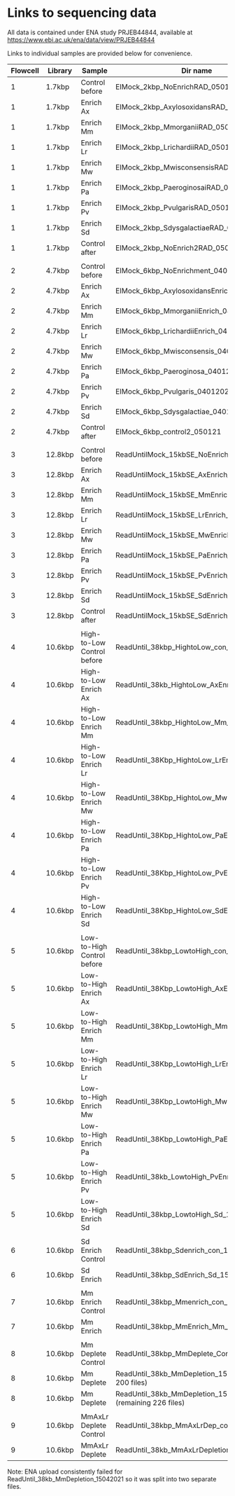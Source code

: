 # Links to sequencing data

All data is contained under ENA study PRJEB44844, available at https://www.ebi.ac.uk/ena/data/view/PRJEB44844

Links to individual samples are provided below for convenience.

| **Flowcell** | **Library** | **Sample** | **Dir name** | **ENA link** |
| --- | --- | --- | --- | --- |
| 1 | 1.7kbp | Control before | EIMock_2kbp_NoEnrichRAD_050121 | [ERR5897838](https://www.ebi.ac.uk/ena/data/view/ERR5897838) |
| 1 | 1.7kbp | Enrich Ax | EIMock_2kbp_AxylosoxidansRAD_050121 | [ERR5897839](https://www.ebi.ac.uk/ena/data/view/ERR5897839) |
| 1 | 1.7kbp | Enrich Mm | EIMock_2kbp_MmorganiiRAD_050121 | [ERR5897840](https://www.ebi.ac.uk/ena/data/view/ERR5897840) |
| 1 | 1.7kbp | Enrich Lr | EIMock_2kbp_LrichardiiRAD_050121 | [ERR5898676](https://www.ebi.ac.uk/ena/data/view/ERR5898676) |
| 1 | 1.7kbp | Enrich Mw | EIMock_2kbp_MwisconsensisRAD_050121 | [ERR5898678](https://www.ebi.ac.uk/ena/data/view/ERR5898678) |
| 1 | 1.7kbp | Enrich Pa | EIMock_2kbp_PaeroginosaiRAD_050121 | [ERR5898679](https://www.ebi.ac.uk/ena/data/view/ERR5898679) |
| 1 | 1.7kbp | Enrich Pv | EIMock_2kbp_PvulgarisRAD_050121 | [ERR5898680](https://www.ebi.ac.uk/ena/data/view/ERR5898680) |
| 1 | 1.7kbp | Enrich Sd | EIMock_2kbp_SdysgalactiaeRAD_050121 | [ERR5898682](https://www.ebi.ac.uk/ena/data/view/ERR5898682) |
| 1 | 1.7kbp | Control after | EIMock_2kbp_NoEnrich2RAD_050121 | [ERR5898684](https://www.ebi.ac.uk/ena/data/view/ERR5898684) |
| | | | | |
| 2 | 4.7kbp | Control before | EIMock_6kbp_NoEnrichment_04012021 | [ERR5903399](https://www.ebi.ac.uk/ena/data/view/ERR5903399) |
| 2 | 4.7kbp | Enrich Ax | EIMock_6kbp_AxylosoxidansEnrich_04012021 | [ERR5903404](https://www.ebi.ac.uk/ena/data/view/ERR5903404) |
| 2 | 4.7kbp | Enrich Mm | EIMock_6kbp_MmorganiiEnrich_04012021 | [ERR5903406](https://www.ebi.ac.uk/ena/data/view/ERR5903406) |
| 2 | 4.7kbp | Enrich Lr | EIMock_6kbp_LrichardiiEnrich_04012021 | [ERR5903407](https://www.ebi.ac.uk/ena/data/view/ERR5903407) |
| 2 | 4.7kbp | Enrich Mw | EIMock_6kbp_Mwisconsensis_04012021 | [ERR5903409](https://www.ebi.ac.uk/ena/data/view/ERR5903409) |
| 2 | 4.7kbp | Enrich Pa | EIMock_6kbp_Paeroginosa_04012021 | [ERR5903411](https://www.ebi.ac.uk/ena/data/view/ERR5903411) |
| 2 | 4.7kbp | Enrich Pv | EIMock_6kbp_Pvulgaris_04012021 | [ERR5903414](https://www.ebi.ac.uk/ena/data/view/ERR5903414) |
| 2 | 4.7kbp | Enrich Sd | EIMock_6kbp_Sdysgalactiae_04012021 | [ERR5903415](https://www.ebi.ac.uk/ena/data/view/ERR5903415) |
| 2 | 4.7kbp | Control after | EIMock_6kbp_control2_050121 | [ERR5903417](https://www.ebi.ac.uk/ena/data/view/ERR5903417) |
| | | | | |
| 3 | 12.8kbp | Control before | ReadUntilMock_15kbSE_NoEnrich_08122020 | [ERR5909878](https://www.ebi.ac.uk/ena/data/view/ERR5909878) ||
| 3 | 12.8kbp | Enrich Ax | ReadUntilMock_15kbSE_AxEnrich_08122020 | [ERR5909880](https://www.ebi.ac.uk/ena/data/view/ERR5909880) ||
| 3 | 12.8kbp | Enrich Mm | ReadUntilMock_15kbSE_MmEnrich_08122020 | [ERR5909882](https://www.ebi.ac.uk/ena/data/view/ERR5909882) ||
| 3 | 12.8kbp | Enrich Lr | ReadUntilMock_15kbSE_LrEnrich_08122020 | [ERR5909883](https://www.ebi.ac.uk/ena/data/view/ERR5909883) ||
| 3 | 12.8kbp | Enrich Mw | ReadUntilMock_15kbSE_MwEnrich_08122020 | [ERR5909884](https://www.ebi.ac.uk/ena/data/view/ERR5909884) ||
| 3 | 12.8kbp | Enrich Pa | ReadUntilMock_15kbSE_PaEnrich_08122020 | [ERR5909885](https://www.ebi.ac.uk/ena/data/view/ERR5909885) ||
| 3 | 12.8kbp | Enrich Pv | ReadUntilMock_15kbSE_PvEnrich_08122020 | [ERR5909886](https://www.ebi.ac.uk/ena/data/view/ERR5909886) ||
| 3 | 12.8kbp | Enrich Sd | ReadUntilMock_15kbSE_SdEnrich_08122020 | [ERR5909887](https://www.ebi.ac.uk/ena/data/view/ERR5909887) ||
| 3 | 12.8kbp | Control after | ReadUntilMock_15kbSE_SdEnrich_08122020_2 | [ERR5909888](https://www.ebi.ac.uk/ena/data/view/ERR5909888) ||
| | | | | |
| 4 | 10.6kbp | High-to-Low Control before | ReadUntil_38kbp_HightoLow_con_15042021 | [ERR5914365](https://www.ebi.ac.uk/ena/data/view/ERR5914365) |
| 4 | 10.6kbp | High-to-Low Enrich Ax | ReadUntil_38kb_HightoLow_AxEnr_15042021 | [ERR5914366](https://www.ebi.ac.uk/ena/data/view/ERR5914366) |
| 4 | 10.6kbp | High-to-Low Enrich Mm | ReadUntil_38kbp_HightoLow_Mm_15042021 | [ERR5914368](https://www.ebi.ac.uk/ena/data/view/ERR5914368) |
| 4 | 10.6kbp | High-to-Low Enrich Lr | ReadUntil_38Kbp_HightoLow_LrEnr_15042021 | [ERR5914369](https://www.ebi.ac.uk/ena/data/view/ERR5914369) |
| 4 | 10.6kbp | High-to-Low Enrich Mw | ReadUntil_38Kbp_HightoLow_MwEnr_15042021 | [ERR5914370](https://www.ebi.ac.uk/ena/data/view/ERR5914370) |
| 4 | 10.6kbp | High-to-Low Enrich Pa | ReadUntil_38Kbp_HightoLow_PaEnr_15042021 | [ERR5914372](https://www.ebi.ac.uk/ena/data/view/ERR5914372) |
| 4 | 10.6kbp | High-to-Low Enrich Pv | ReadUntil_38Kbp_HightoLow_PvEnr_15042021 | [ERR5914373](https://www.ebi.ac.uk/ena/data/view/ERR5914373) |
| 4 | 10.6kbp | High-to-Low Enrich Sd | ReadUntil_38Kbp_HightoLow_SdEnr_15042021 | [ERR5914374](https://www.ebi.ac.uk/ena/data/view/ERR5914374) |
| | | | | |
| 5 | 10.6kbp | Low-to-High Control before | ReadUntil_38kbp_LowtoHigh_con_15042021 | [ERR5918373](https://www.ebi.ac.uk/ena/data/view/ERR5918373) |
| 5 | 10.6kbp | Low-to-High Enrich Ax | ReadUntil_38Kbp_LowtoHigh_AxEnr_15042021 | [ERR5918375](https://www.ebi.ac.uk/ena/data/view/ERR5918375) |
| 5 | 10.6kbp | Low-to-High Enrich Mm | ReadUntil_38Kbp_LowtoHigh_MmEnr_15042021 | [ERR5918376](https://www.ebi.ac.uk/ena/data/view/ERR5918376) |
| 5 | 10.6kbp | Low-to-High Enrich Lr | ReadUntil_38Kbp_LowtoHigh_LrEnr_15042021 | [ERR5918377](https://www.ebi.ac.uk/ena/data/view/ERR5918377) |
| 5 | 10.6kbp | Low-to-High Enrich Mw | ReadUntil_38Kbp_LowtoHigh_MwEnr_15042021 | [ERR5918378](https://www.ebi.ac.uk/ena/data/view/ERR5918378) |
| 5 | 10.6kbp | Low-to-High Enrich Pa | ReadUntil_38Kbp_LowtoHigh_PaEnr_15042021 | [ERR5918380](https://www.ebi.ac.uk/ena/data/view/ERR5918380) |
| 5 | 10.6kbp | Low-to-High Enrich Pv | ReadUntil_38kb_LowtoHigh_PvEnr_15042021 | [ERR5918381](https://www.ebi.ac.uk/ena/data/view/ERR5918381) |
| 5 | 10.6kbp | Low-to-High Enrich Sd | ReadUntil_38kbp_LowtoHigh_Sd_15042021 | [ERR5918382](https://www.ebi.ac.uk/ena/data/view/ERR5918382) |
| | | | | |
| 6 | 10.6kbp | Sd Enrich Control | ReadUntil_38kbp_Sdenrich_con_15042021 | [ERR5919255](https://www.ebi.ac.uk/ena/data/view/ERR5919255) |
| 6 | 10.6kbp | Sd Enrich | ReadUntil_38kbp_SdEnrich_Sd_15042021 | [ERR5927126](https://www.ebi.ac.uk/ena/data/view/ERR5927126) |
| | | | | |
| 7 | 10.6kbp | Mm Enrich Control | ReadUntil_38kbp_Mmenrich_con_15042021 | [ERR5919254](https://www.ebi.ac.uk/ena/data/view/ERR5919254) |
| 7 | 10.6kbp | Mm Enrich | ReadUntil_38kbp_MmEnrich_Mm_15042021 | [ERR5919570](https://www.ebi.ac.uk/ena/data/view/ERR5919570) |
| | | | | |
| 8 | 10.6kbp | Mm Deplete Control | ReadUntil_38kbp_MmDeplete_Con_15042021 | [ERR5919256](https://www.ebi.ac.uk/ena/data/view/ERR5919256) |
| 8 | 10.6kbp | Mm Deplete | ReadUntil_38kb_MmDepletion_15042021 (first 200 files) | [ERR5947506](https://www.ebi.ac.uk/ena/data/view/ERR5947506) |
| 8 | 10.6kbp | Mm Deplete | ReadUntil_38kb_MmDepletion_15042021 (remaining 226 files) | [ERR5947685](https://www.ebi.ac.uk/ena/data/view/ERR5947685) |
| | | | | |
| 9 | 10.6kbp | MmAxLr Deplete Control | ReadUntil_38kbp_MmAxLrDep_con_15042021 | [ERR5919257](https://www.ebi.ac.uk/ena/data/view/ERR5919257) |
| 9 | 10.6kbp | MmAxLr Deplete | ReadUntil_38kb_MmAxLrDepletion_15042021 | [ERR5922338](https://www.ebi.ac.uk/ena/data/view/ERR5922338) |

Note: ENA upload consistently failed for ReadUntil_38kb_MmDepletion_15042021 so it was split into two separate files.
